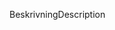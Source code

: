 <span data-ttu-id="0469a-101">Beskrivning</span><span class="sxs-lookup"><span data-stu-id="0469a-101">Description</span></span>
